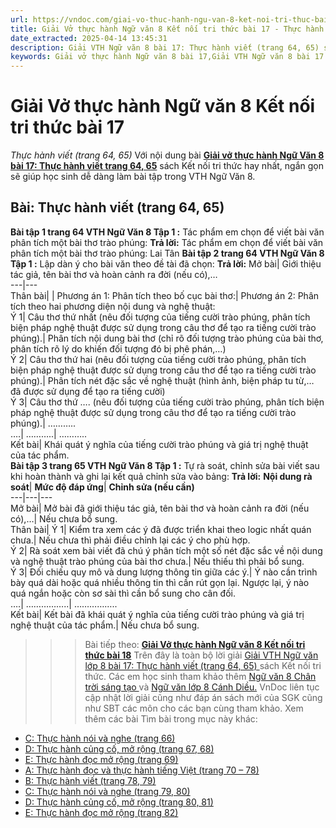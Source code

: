 ```yaml
---
url: https://vndoc.com/giai-vo-thuc-hanh-ngu-van-8-ket-noi-tri-thuc-bai-17-319877
title: Giải Vở thực hành Ngữ văn 8 Kết nối tri thức bài 17 - Thực hành viết (trang 64, 65) - VnDoc.com
date_extracted: 2025-04-14 13:45:31
description: Giải VTH Ngữ văn 8 bài 17: Thực hành viết (trang 64, 65) sách Kết nối tri thức có đáp án chi tiết cho các bạn cùng tham khảo.
keywords: Giải vở thực hành Ngữ văn 8 bài 17,Giải VTH Ngữ văn 8 bài 17 Kết nối tri thức,Giải vở thực hành Ngữ văn KNTT lớp 8,Ngữ văn lớp 8,Ngữ văn lớp 8 Kết nối tri thức,giải vở thực hành Ngữ văn lớp 8,bài Thực hành viết (trang 64,65)
---
```


# Giải Vở thực hành Ngữ văn 8 Kết nối tri thức bài 17
 _Thực hành viết \(trang 64, 65\)_
Với nội dung bài [**Giải vở thực hành Ngữ Văn 8 bài 17: Thực hành viết trang 64, 65**](<https://vndoc.com/giai-vo-thuc-hanh-ngu-van-8-ket-noi-tri-thuc-bai-17-319877>) sách Kết nối tri thức hay nhất, ngắn gọn sẽ giúp học sinh dễ dàng làm bài tập trong VTH Ngữ Văn 8.
## **Bài: Thực hành viết \(trang 64, 65\)**
**Bài tập 1 trang 64 VTH Ngữ Văn 8 Tập 1 :** Tác phẩm em chọn để viết bài văn phân tích một bài thơ trào phúng:
**Trả lời:**
Tác phẩm em chọn để viết bài văn phân tích một bài thơ trào phúng: Lai Tân
**Bài tập 2 trang 64 VTH Ngữ Văn 8 Tập 1 :** Lập dàn ý cho bài văn theo đề tài đã chọn:
**Trả lời:**
Mở bài| Giới thiệu tác giả, tên bài thơ và hoàn cảnh ra đời \(nếu có\),…  
---|---  
Thân bài| | Phương án 1: Phân tích theo bố cục bài thơ:| Phương án 2: Phân tích theo hai phương diện nội dung và nghệ thuật:  
Ý 1| Câu thơ thứ nhất \(nêu đối tượng của tiếng cười trào phúng, phân tích biện pháp nghệ thuật được sử dụng trong câu thơ để tạo ra tiếng cười trào phúng\).| Phân tích nội dung bài thơ \(chỉ rõ đối tượng trào phúng của bài thơ, phân tích rõ lý do khiến đối tượng đó bị phê phán,…\)  
Ý 2| Câu thơ thứ hai \(nêu đối tượng của tiếng cười trào phúng, phân tích biện pháp nghệ thuật được sử dụng trong câu thơ để tạo ra tiếng cười trào phúng\).| Phân tích nét đặc sắc về nghệ thuật \(hình ảnh, biện pháp tu từ,… đã được sử dụng để tạo ra tiếng cười\)  
Ý 3| Câu thơ thứ …. \(nêu đối tượng của tiếng cười trào phúng, phân tích biện pháp nghệ thuật được sử dụng trong câu thơ để tạo ra tiếng cười trào phúng\).| ………..  
….| ………..| ………..  
Kết bài| Khái quát ý nghĩa của tiếng cười trào phúng và giá trị nghệ thuật của tác phẩm.  
**Bài tập 3 trang 65 VTH Ngữ Văn 8 Tập 1 :** Tự rà soát, chỉnh sửa bài viết sau khi hoàn thành và ghi lại kết quả chỉnh sửa vào bảng:
**Trả lời:**
**Nội dung rà soát**| **Mức độ đáp ứng**| **Chỉnh sửa \(nếu cần\)**  
---|---|---  
Mở bài| Mở bài đã giới thiệu tác giả, tên bài thơ và hoàn cảnh ra đời \(nếu có\),…| Nếu chưa bổ sung.  
Thân bài| Ý 1| Kiểm tra xem các ý đã được triển khai theo logic nhất quán chưa.| Nếu chưa thì phải điều chỉnh lại các ý cho phù hợp.  
Ý 2| Rà soát xem bài viết đã chú ý phân tích một số nét đặc sắc về nội dung và nghệ thuật trào phúng của bài thơ chưa.| Nếu thiếu thì phải bổ sung.  
Ý 3| Đối chiếu quy mô và dung lượng thông tin giữa các ý.| Ý nào cần trình bày quá dài hoặc quá nhiều thông tin thì cần rút gọn lại. Ngược lại, ý nào quá ngắn hoặc còn sơ sài thì cần bổ sung cho cân đối.  
….| ……………..| ……………..  
Kết bài| Kết bài đã khái quát ý nghĩa của tiếng cười trào phúng và giá trị nghệ thuật của tác phẩm.| Nếu chưa bổ sung.  
>>> Bài tiếp theo: [**Giải Vở thực hành Ngữ văn 8 Kết nối tri thức bài 18**](<https://vndoc.com/giai-vo-thuc-hanh-ngu-van-8-ket-noi-tri-thuc-bai-18-319880>)
Trên đây là toàn bộ lời giải [Giải VTH Ngữ văn lớp 8 bài 17: Thực hành viết \(trang 64, 65\) ](<https://vndoc.com/giai-vo-thuc-hanh-ngu-van-8-ket-noi-tri-thuc-bai-17-319877>)sách Kết nối tri thức. Các em học sinh tham khảo thêm [Ngữ văn 8 Chân trời sáng tạo ](<https://vndoc.com/ngu-van-8-chan-troi-sang-tao>)và [Ngữ văn lớp 8 Cánh Diều.](<https://vndoc.com/ngu-van-8-canh-dieu>) VnDoc liên tục cập nhật lời giải cũng như đáp án sách mới của SGK cũng như SBT các môn cho các bạn cùng tham khảo.
Xem thêm các bài Tìm bài trong mục này khác:
  * [C: Thực hành nói và nghe \(trang 66\)](</giai-vo-thuc-hanh-ngu-van-8-ket-noi-tri-thuc-bai-18-319880>)
  * [D: Thực hành củng cố, mở rộng \(trang 67, 68\)](</giai-vo-thuc-hanh-ngu-van-8-ket-noi-tri-thuc-bai-19-319881>)
  * [E: Thực hành đọc mở rộng \(trang 69\)](</giai-vo-thuc-hanh-ngu-van-8-ket-noi-tri-thuc-bai-20-319882>)
  * [A: Thực hành đọc và thực hành tiếng Việt \(trang 70 – 78\)](</giai-vo-thuc-hanh-ngu-van-8-ket-noi-tri-thuc-bai-21-319888>)
  * [B: Thực hành viết \(trang 78, 79\)](</giai-vo-thuc-hanh-ngu-van-8-ket-noi-tri-thuc-bai-22-319890>)
  * [C: Thực hành nói và nghe \(trang 79, 80\)](</giai-vo-thuc-hanh-ngu-van-8-ket-noi-tri-thuc-bai-23-319895>)
  * [D: Thực hành củng cố, mở rộng \(trang 80, 81\)](</giai-vo-thuc-hanh-ngu-van-8-ket-noi-tri-thuc-bai-24-319901>)
  * [E: Thực hành đọc mở rộng \(trang 82\)](</giai-vo-thuc-hanh-ngu-van-8-ket-noi-tri-thuc-bai-25-319922>)

